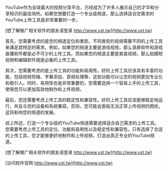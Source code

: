 YouTube作为全球最大的视频分享平台，已经成为了许多人展示自己的才华和分享知识的最佳场所。如果您想要打造一个专业级频道，那么选择适合您需求的YouTube上传工具是非常重要的一步。

[想了解推广相关软件的朋友请登录 http://www.vst.tw](http://www.vst.tw)

首先，您需要考虑的是您的频道定位和类型。不同类型的视频需要不同的上传工具来满足其特定的需求。例如，如果您的频道主要是游戏视频，那么录屏软件和游戏直播软件都是必不可少的上传工具。而如果您的频道主要是美食视频，那么拍摄短视频和编辑软件就是必备的上传工具。

其次，您需要考虑的是上传工具的功能和易用性。好的上传工具应该具有丰富的功能，包括视频剪辑、字幕添加、音频处理等，这些功能可以让您的视频更加专业化和吸引人。同时，易用性也是非常重要的，您需要选择一个容易上手的上传工具，使得您可以更加高效地制作和上传视频。

最后，您还需要考虑上传工具的稳定性和兼容性。好的上传工具应该能够稳定地运行，并且与您的设备和系统兼容。否则，您可能会面临无法正常上传视频的困扰，这将影响您的频道的发展。

综上所述，打造一个专业级的YouTube频道需要选择适合自己需求的上传工具。您需要考虑上传工具的定位、功能和易用性以及稳定性和兼容性。只有选择了合适的上传工具，您才能够更好地制作和上传视频，打造出真正专业的YouTube频道。

[想了解推广相关软件的朋友请登录 http://www.vst.tw](http://www.vst.tw)


[访问软件官网 http://www.vst.tw](http://www.vst.tw)
